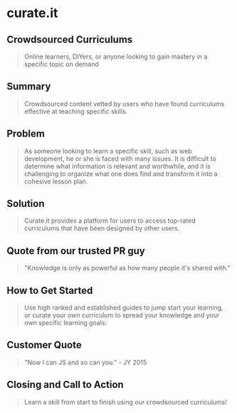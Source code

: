 # curate.it #

<!-- 
> This material was originally posted [here](http://www.quora.com/What-is-Amazons-approach-to-product-development-and-product-management). It is reproduced here for posterities sake.

There is an approach called "working backwards" that is widely used at Amazon. They work backwards from the customer, rather than starting with an idea for a product and trying to bolt customers onto it. While working backwards can be applied to any specific product decision, using this approach is especially important when developing new products or features.

For new initiatives a product manager typically starts by writing an internal press release announcing the finished product. The target audience for the press release is the new/updated product's customers, which can be retail customers or internal users of a tool or technology. Internal press releases are centered around the customer problem, how current solutions (internal or external) fail, and how the new product will blow away existing solutions.

If the benefits listed don't sound very interesting or exciting to customers, then perhaps they're not (and shouldn't be built). Instead, the product manager should keep iterating on the press release until they've come up with benefits that actually sound like benefits. Iterating on a press release is a lot less expensive than iterating on the product itself (and quicker!).

If the press release is more than a page and a half, it is probably too long. Keep it simple. 3-4 sentences for most paragraphs. Cut out the fat. Don't make it into a spec. You can accompany the press release with a FAQ that answers all of the other business or execution questions so the press release can stay focused on what the customer gets. My rule of thumb is that if the press release is hard to write, then the product is probably going to suck. Keep working at it until the outline for each paragraph flows. 

Oh, and I also like to write press-releases in what I call "Oprah-speak" for mainstream consumer products. Imagine you're sitting on Oprah's couch and have just explained the product to her, and then you listen as she explains it to her audience. That's "Oprah-speak", not "Geek-speak".

Once the project moves into development, the press release can be used as a touchstone; a guiding light. The product team can ask themselves, "Are we building what is in the press release?" If they find they're spending time building things that aren't in the press release (overbuilding), they need to ask themselves why. This keeps product development focused on achieving the customer benefits and not building extraneous stuff that takes longer to build, takes resources to maintain, and doesn't provide real customer benefit (at least not enough to warrant inclusion in the press release).
 -->
 
## Crowdsourced Curriculums ##
  > Online learners, DIYers, or anyone looking to gain mastery in a specific topic on demand

## Summary ##
  > Crowdsourced content vetted by users who have found curriculums effective at teaching specific skills.

## Problem ##
  > As someone looking to learn a specific skill, such as web development, he or she is faced with many issues.  It is difficult to determine what information is relevant and worthwhile, and it is challenging to organize what one does find and transform it into a cohesive lesson plan.

## Solution ##
  > Curate.it provides a platform for users to access top-rated curriculums that have been designed by other users.

## Quote from our trusted PR guy ##
  > "Knowledge is only as powerful as how many people it's shared with."
  
## How to Get Started ##
  > Use high ranked and established guides to jump start your learning, or curate your own curriculum 
  to spread your knowledge and your own specific learning goals.

## Customer Quote ##
  > "Now I can JS and so can you." - JY 2015

## Closing and Call to Action ##
  > Learn a skill from start to finish using our crowdsourced curriculums!
